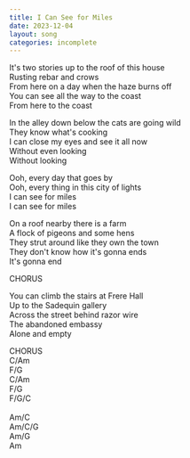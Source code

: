 ```yaml
---
title: I Can See for Miles
date: 2023-12-04
layout: song
categories: incomplete
---
```

It's two stories up to the roof of this house  
Rusting rebar and crows  
From here on a day when the haze burns off  
You can see all the way to the coast  
From here to the coast  

In the alley down below the cats are going wild  
They know what's cooking  
I can close my eyes and see it all now  
Without even looking  
Without looking  

<div class="chorus">
  Ooh, every day that goes by<br />
  Ooh, every thing in this city of lights<br />
  I can see for miles<br />
  I can see for miles<br />
</div>

On a roof nearby there is a farm  
A flock of pigeons and some hens  
They strut around like they own the town  
They don't know how it's gonna ends  
It's gonna end  

<div class="chorus">CHORUS</div>

You can climb the stairs at Frere Hall  
Up to the Sadequin gallery  
Across the street behind razor wire  
The abandoned embassy  
Alone and empty

<div class="chorus">CHORUS</div>

<div class="chords">
  C/Am<br/>
  F/G<br/>
  C/Am<br/>
  F/G<br/>
  F/G/C<br/>
  <br/>
  Am/C<br/>
  Am/C/G<br/>
  Am/G<br/>
  Am<br/>
</div>
